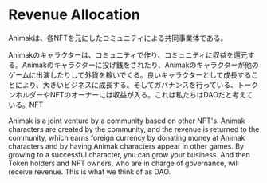 # Revenue Allocation

Animakは、各NFTを元にしたコミュニティによる共同事業体である。

Animakのキャラクターは、コミュニティで作り、コミュニティに収益を還元する。Animakのキャラクターに投げ銭をされたり、Animakのキャラクターが他のゲームに出演したりして外貨を稼いでくる。良いキャラクターとして成長することにより、大きいビジネスに成長する。そしてガバナンスを行っている、トークンホルダーやNFTのオーナーには収益が入る。これは私たちはDAOだと考えている。NFT



Animak is a joint venture by a community based on other NFT's. Animak characters are created by the community, and the revenue is returned to the community, which earns foreign currency by donating money at Animak characters and by having Animak characters appear in other games. By growing to a successful character, you can grow your business. And then Token holders and NFT owners, who are in charge of governance, will receive revenue. This is what we think of as DAO.
